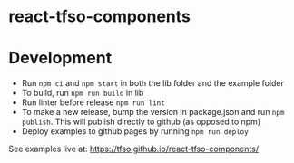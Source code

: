# react-tfso-components

# Development

- Run `npm ci` and `npm start` in both the lib folder and the example folder
- To build, run `npm run build` in lib
- Run linter before release `npm run lint`
- To make a new release, bump the version in package.json and run `npm publish`. This will publish directly to github (as opposed to npm)
- Deploy examples to github pages by running `npm run deploy`

See examples live at: https://tfso.github.io/react-tfso-components/